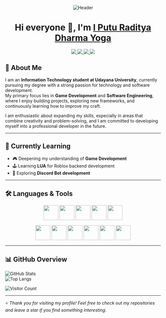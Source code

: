 <p align="center">
  <img src="https://raw.githubusercontent.com/iprdy/iprdy/main/Header.gif" alt="Header" />
</p>

<h1 align="center">
  Hi everyone 👋, I'm <a href="https://github.com/iprdy">I Putu Raditya Dharma Yoga</a>
</h1>

<p align="center">
  <a href="mailto:iprdy.real@gmail.com">
    <img src="https://skillicons.dev/icons?i=gmail" />
  </a>
  <a href="https://linkedin.com/in/iprdy" target="_blank">
    <img src="https://skillicons.dev/icons?i=linkedin" />
  </a>
  <a href="https://github.com/iprdy" target="_blank">
    <img src="https://skillicons.dev/icons?i=instagram" />
  </a>
  <a href="https://discord.gg/HZf97NPRyy" target="_blank">
    <img src="https://skillicons.dev/icons?i=discord" />
  </a>
</p>


## 📖 About Me
I am an **Information Technology student at Udayana University**, currently pursuing my degree with a strong passion for technology and software development.  
My primary focus lies in **Game Development** and **Software Engineering**, where I enjoy building projects, exploring new frameworks, and continuously learning how to improve my craft.  

I am enthusiastic about expanding my skills, especially in areas that combine creativity and problem-solving, and I am committed to developing myself into a professional developer in the future.  

---

## 🌱 Currently Learning
- 🎮 Deepening my understanding of **Game Development**  
- 🕹️ Learning **LUA** for Roblox backend development  
- 🤖 Exploring **Discord Bot development**  

---

## 🛠️ Languages & Tools
<p align="center">
  <!-- Core -->
  <img src="https://cdn.jsdelivr.net/gh/devicons/devicon/icons/c/c-original.svg" width="48" height="48"/>
  <img src="https://cdn.jsdelivr.net/gh/devicons/devicon/icons/cplusplus/cplusplus-original.svg" width="48" height="48"/>
  <img src="https://cdn.jsdelivr.net/gh/devicons/devicon/icons/java/java-original.svg" width="48" height="48"/>
  <img src="https://cdn.jsdelivr.net/gh/devicons/devicon/icons/javascript/javascript-original.svg" width="48" height="48"/>
  <img src="https://cdn.jsdelivr.net/gh/devicons/devicon/icons/lua/lua-original.svg" width="48" height="48"/>
</p>

<p align="center">
  <!-- Framework & Tools -->
  <img src="https://cdn.jsdelivr.net/gh/devicons/devicon/icons/nodejs/nodejs-original.svg" width="48" height="48"/>
  <img src="https://cdn.jsdelivr.net/gh/devicons/devicon/icons/react/react-original.svg" width="48" height="48"/>
  <img src="https://cdn.jsdelivr.net/gh/devicons/devicon/icons/html5/html5-original.svg" width="48" height="48"/>
  <img src="https://cdn.jsdelivr.net/gh/devicons/devicon/icons/css3/css3-original.svg" width="48" height="48"/>
  <img src="https://cdn.jsdelivr.net/gh/devicons/devicon/icons/git/git-original.svg" width="48" height="48"/>
  <img src="https://cdn.jsdelivr.net/gh/devicons/devicon/icons/vscode/vscode-original.svg" width="48" height="48"/>
</p>

---

## 📊 GitHub Overview
![GitHub Stats](https://github-readme-stats.vercel.app/api?username=iprdy&show_icons=true&theme=tokyonight)  
![Top Langs](https://github-readme-stats.vercel.app/api/top-langs/?username=iprdy&layout=compact&theme=tokyonight)  

![Visitor Count](https://komarev.com/ghpvc/?username=iprdy&style=flat-square&color=blue)  

---
⭐ *Thank you for visiting my profile! Feel free to check out my repositories and leave a star if you find something interesting.*  
